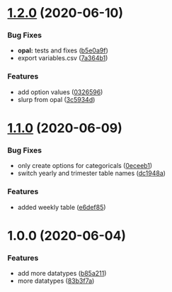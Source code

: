 # [1.2.0](https://github.com/molgenis/molgenis-js-catalogue-exporter/compare/v1.1.0...v1.2.0) (2020-06-10)


### Bug Fixes

* **opal:** tests and fixes ([b5e0a9f](https://github.com/molgenis/molgenis-js-catalogue-exporter/commit/b5e0a9f00366ac3f7fd993f5d1e15b11f5d29934))
* export variables.csv ([7a364b1](https://github.com/molgenis/molgenis-js-catalogue-exporter/commit/7a364b1fa3c68768404656f552115c7eb7a8a2f2))


### Features

* add option values ([0326596](https://github.com/molgenis/molgenis-js-catalogue-exporter/commit/03265967f860a0f73edfe381b6d0ea5386e86b8b))
* slurp from opal ([3c5934d](https://github.com/molgenis/molgenis-js-catalogue-exporter/commit/3c5934da97689c5985e8dfa563736230a5f3e773))

# [1.1.0](https://github.com/molgenis/molgenis-js-catalogue-exporter/compare/v1.0.0...v1.1.0) (2020-06-09)


### Bug Fixes

* only create options for categoricals ([0eceeb1](https://github.com/molgenis/molgenis-js-catalogue-exporter/commit/0eceeb11ed5782215c7744bedf6c24e3d888dfb8))
* switch yearly and trimester table names ([dc1948a](https://github.com/molgenis/molgenis-js-catalogue-exporter/commit/dc1948a52429ad0c4dbadbb251cf599de380b2db))


### Features

* added weekly table ([e6def85](https://github.com/molgenis/molgenis-js-catalogue-exporter/commit/e6def85e1c8b6db868fa912c8411be8533c47254))

# 1.0.0 (2020-06-04)


### Features

* add more datatypes ([b85a211](https://github.com/molgenis/molgenis-js-catalogue-exporter/commit/b85a211cc5a84d960bcdecbd9b12802d4813d60a))
* more datatypes ([83b3f7a](https://github.com/molgenis/molgenis-js-catalogue-exporter/commit/83b3f7a18a30d9f9986a47b8fb6b80141fc9b5cc))
